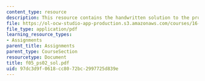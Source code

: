 ```yaml
---
content_type: resource
description: This resource contains the handwritten solution to the problem set.
file: https://ol-ocw-studio-app-production.s3.amazonaws.com/courses/16-01-unified-engineering-i-ii-iii-iv-fall-2005-spring-2006/97dc3d9f0618cc8072bc2997725d839e_f05_ps02_sol.pdf
file_type: application/pdf
learning_resource_types:
- Assignments
parent_title: Assignments
parent_type: CourseSection
resourcetype: Document
title: f05_ps02_sol.pdf
uid: 97dc3d9f-0618-cc80-72bc-2997725d839e
---
```

